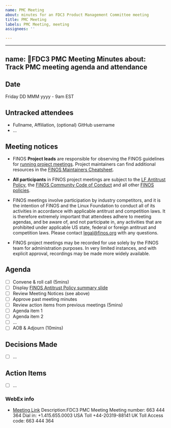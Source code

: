 ```yaml
---
name: PMC Meeting
about: minutes for an FDC3 Product Management Committee meeting
title: PMC Meeting
labels: PMC Meeting, meeting
assignees: ''

---
```


---
name: 🤝FDC3 PMC Meeting Minutes
about: Track PMC meeting agenda and attendance
---

## Date
Friday DD MMM yyyy - 9am EST

## Untracked attendees
- Fullname, Affiliation, (optional) GitHub username
- ...

## Meeting notices
- FINOS **Project leads** are responsible for observing the FINOS guidelines for [running project meetings](https://github.com/finos/community/blob/master/governance/Meeting-Procedures.md#run-the-meeting). Project maintainers can find additional resources in the [FINOS Maintainers Cheatsheet](https://odp.finos.org/docs/finos-maintainers-cheatsheet/).

- **All participants** in FINOS project meetings are subject to the [LF Antitrust Policy](https://www.linuxfoundation.org/antitrust-policy/), the [FINOS Community Code of Conduct](https://github.com/finos/community/blob/master/governance/Code-of-Conduct.md) and all other [FINOS policies](https://github.com/finos/community/tree/master/governance#policies). 

- FINOS meetings involve participation by industry competitors, and it is the intention of FINOS and the Linux Foundation to conduct all of its activities in accordance with applicable antitrust and competition laws. It is therefore extremely important that attendees adhere to meeting agendas, and be aware of, and not participate in, any activities that are prohibited under applicable US state, federal or foreign antitrust and competition laws. Please contact legal@finos.org with any questions.

- FINOS project meetings may be recorded for use solely by the FINOS team for administration purposes. In very limited instances, and with explicit approval, recordings may be made more widely available.

## Agenda
- [ ] Convene & roll call (5mins)
- [ ] Display [FINOS Antitrust Policy summary slide](https://github.com/finos/community/blob/master/governance/Compliance-Slides/Antitrust-Compliance-Slide.pdf) 
- [ ] Review Meeting Notices (see above)
- [ ] Approve past meeting minutes
- [ ] Review action items from previous meetings (5mins)
- [ ] Agenda item 1
- [ ] Agenda item 2
- [ ] ...
- [ ] AOB & Adjourn (10mins)

## Decisions Made
- [ ] ...


## Action Items
- [ ] ...


### WebEx info
- [Meeting Link](https://finos.webex.com/finos/j.php?MTID=mb24e0868b724abcfa92221ca14207e14)
Description:FDC3 PMC Meeting
Meeting number: 663 444 364
Dial in: 
+1.415.655.0003 USA Toll
+44-20319-88141 UK Toll
Access code: 663 444 364
